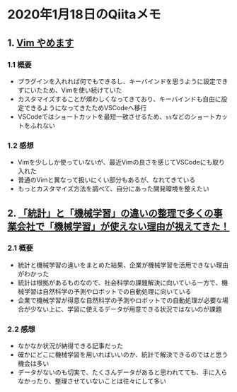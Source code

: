 # 2020年1月18日のQiitaメモ

## 1. [Vim やめます](https://qiita.com/Sylba2050/items/af81342dd591b10ec314)

### 1.1 概要

- プラグインを入れれば何でもできるし、キーバインドを思うように設定できずにいたため、Vimを使い続けていた
- カスタマイズすることが煩わしくなってきており、キーバインドも自由に設定できるようになってきたためVSCodeへ移行
- VSCodeではショートカットを最短一致させるため、`ss`などのショートカットをふれない

### 1.2 感想

- Vimを少ししか使っていないが、最近Vimの良さを感じてVSCodeにも取り入れた
- 普通のVimと異なって扱いにくい部分もあるが、なれてきている
- もっとカスタマイズ方法を調べて、自分にあった開発環境を整えたい

## 2. [「統計」と「機械学習」の違いの整理で多くの事業会社で「機械学習」が使えない理由が視えてきた！](https://qiita.com/mnoda/items/ee074d6614cd0b40525d)

### 2.1 概要

- 統計と機械学習の違いをまとめた結果、企業が機械学習を活用できない理由がわかった
- 統計は根拠があるものなので、社会科学の課題解決に向いている一方で、機械学習は自然科学の予測やロボットでの自動処理に向いている
- 企業で機械学習が得意な自然科学の予測やロボットでの自動処理が必要な場合が少ない上に、学習に使えるデータが用意できる状況ではないのが課題

### 2.2 感想

- なかなか状況が納得できる記事だった
- 確かにどこに機械学習を用いればいいのか、統計で解決できるのではと思う機会は多い
- データがないのも切実で、たくさんデータがあると思われてても、手に入らなかったり、整理させていないことは往々にして多い

